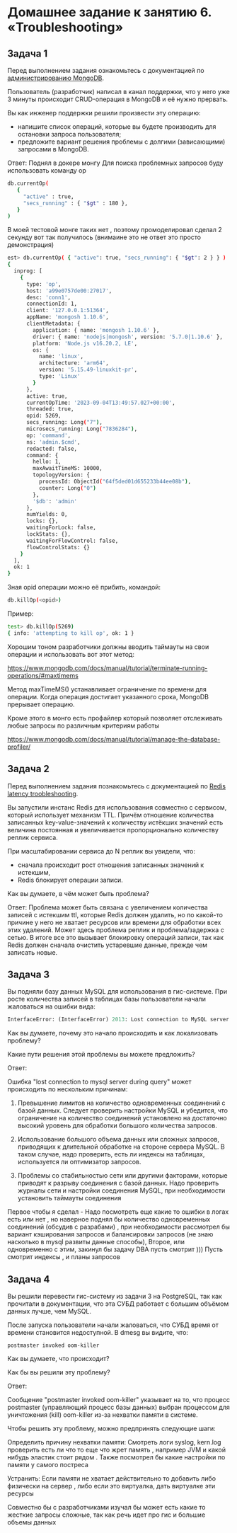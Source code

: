 # Домашнее задание к занятию 6. «Troubleshooting»

## Задача 1

Перед выполнением задания ознакомьтесь с документацией по [администрированию MongoDB](https://docs.mongodb.com/manual/administration/).

Пользователь (разработчик) написал в канал поддержки, что у него уже 3 минуты происходит CRUD-операция в MongoDB и её 
нужно прервать. 

Вы как инженер поддержки решили произвести эту операцию:

- напишите список операций, которые вы будете производить для остановки запроса пользователя;
- предложите вариант решения проблемы с долгими (зависающими) запросами в MongoDB.


Ответ:
Поднял в докере монгу 
Для поиска проблемных запросов буду использовать команду op

```sh
db.currentOp(
   {
     "active" : true,
     "secs_running" : { "$gt" : 180 },
   }
)
```

В моей тестовой монге таких нет , поэтому промоделировал сделал 2 секунду вот так получилось (внимаине это не ответ это просто демонстрация)

```sh
est> db.currentOp( { "active": true, "secs_running": { "$gt": 2 } } )
{
  inprog: [
    {
      type: 'op',
      host: 'a99e0757de00:27017',
      desc: 'conn1',
      connectionId: 1,
      client: '127.0.0.1:51364',
      appName: 'mongosh 1.10.6',
      clientMetadata: {
        application: { name: 'mongosh 1.10.6' },
        driver: { name: 'nodejs|mongosh', version: '5.7.0|1.10.6' },
        platform: 'Node.js v16.20.2, LE',
        os: {
          name: 'linux',
          architecture: 'arm64',
          version: '5.15.49-linuxkit-pr',
          type: 'Linux'
        }
      },
      active: true,
      currentOpTime: '2023-09-04T13:49:57.027+00:00',
      threaded: true,
      opid: 5269,
      secs_running: Long("7"),
      microsecs_running: Long("7836284"),
      op: 'command',
      ns: 'admin.$cmd',
      redacted: false,
      command: {
        hello: 1,
        maxAwaitTimeMS: 10000,
        topologyVersion: {
          processId: ObjectId("64f5ded01d655233b44ee08b"),
          counter: Long("0")
        },
        '$db': 'admin'
      },
      numYields: 0,
      locks: {},
      waitingForLock: false,
      lockStats: {},
      waitingForFlowControl: false,
      flowControlStats: {}
    }
  ],
  ok: 1
}
```

Зная opid операции можно её прибить, командой:
```sh
db.killOp(<opid>)
```

Пример:
```sh
test> db.killOp(5269)
{ info: 'attempting to kill op', ok: 1 }
```



Хорошим тоном разработчики должны вводить таймауты на свои операции и использовать вот этот метод:

https://www.mongodb.com/docs/manual/tutorial/terminate-running-operations/#maxtimems

Метод maxTimeMS() устанавливает ограничение по времени для операции. Когда операция достигает указанного срока, MongoDB прерывает операцию.

Кроме этого в монго есть профайлер который позволяет отслеживать любые запросы по различным критериям работы

https://www.mongodb.com/docs/manual/tutorial/manage-the-database-profiler/



## Задача 2

Перед выполнением задания познакомьтесь с документацией по [Redis latency troobleshooting](https://redis.io/topics/latency).

Вы запустили инстанс Redis для использования совместно с сервисом, который использует механизм TTL. 
Причём отношение количества записанных key-value-значений к количеству истёкших значений есть величина постоянная и
увеличивается пропорционально количеству реплик сервиса. 

При масштабировании сервиса до N реплик вы увидели, что:

- сначала происходит рост отношения записанных значений к истекшим,
- Redis блокирует операции записи.

Как вы думаете, в чём может быть проблема?
 
Ответ:
Проблема может быть связана с увеличением количества записей с истекшим ttl, которые Redis должен удалить, но по какой-то причине у него не хватает ресурсов или времени для обработки всех этих удалений.  Может здесь проблема реплик и проблема/задержка с сетью. В итоге все это вызывает блокировку операций записи, так как Redis должен сначала очистить устаревшие данные, прежде чем записать новые. 


## Задача 3

Вы подняли базу данных MySQL для использования в гис-системе. При росте количества записей в таблицах базы
пользователи начали жаловаться на ошибки вида:
```python
InterfaceError: (InterfaceError) 2013: Lost connection to MySQL server during query u'SELECT..... '
```

Как вы думаете, почему это начало происходить и как локализовать проблему?

Какие пути решения этой проблемы вы можете предложить?


Ответ:

Ошибка "lost connection to mysql server during query" может происходить по нескольким причинам:

1. Превышение лимитов на количество одновременных соединений с базой данных. Следует проверить  настройки MySQL и убедится, что ограничение на количество соединений установлено на достаточно высокий уровень для обработки большого количества запросов. 

2. Использование большого объема данных или сложных запросов, приводящих к длительной обработке на стороне сервера MySQL. В таком случае, надо проверить, есть ли индексы на таблицах, используется ли оптимизатор запросов.

3. Проблемы со стабильностью сети или другими факторами, которые приводят к разрыву соединения с базой данных. Надо проверить журналы сети и настройки соединения MySQL, при необходимости установить таймауты соединения

Первое чтобы я сделал - Надо посмотреть еще какие то ошибки в логах есть или нет , но наверное поднял бы количество одновременных соединений (обсудив с разрабами) , при необходимости рассмотрел бы вариант кэширования запросов и балансировки запросов (не знаю насколько в mysql развиты данные способы), 
Второе, или одновременно с этим, закинул бы задачу DBA пусть смотрит )))
Пусть смотрит индексы , и планы запросов


## Задача 4


Вы решили перевести гис-систему из задачи 3 на PostgreSQL, так как прочитали в документации, что эта СУБД работает с 
большим объёмом данных лучше, чем MySQL.

После запуска пользователи начали жаловаться, что СУБД время от времени становится недоступной. В dmesg вы видите, что:

`postmaster invoked oom-killer`

Как вы думаете, что происходит?

Как бы вы решили эту проблему?

Ответ:

Сообщение "postmaster invoked oom-killer" указывает на то, что процесс postmaster (управляющий процесс базы данных) выбран процессом для уничтожения (kill) oom-killer из-за нехватки памяти в системе. 

Чтобы решить эту проблему, можно предпринять следующие шаги:

Определить причину нехватки памяти: 
Смотреть логи syslog, kern.log проверить есть ли что то еще что жрет память , например JVM и какой нибудь эластик стоит рядом . Также посмотрел бы какие настройки по памяти у самого постреса

Устранить:
Если памяти не хватает действительно то добавить либо физически на сервер , либо если это виртуалка, дать виртуалке эти ресурсы

Совместно бы с разработчиками изучал бы может есть какие то жесткие запросы сложные, так как речь идет про гис и большие объемы данных

